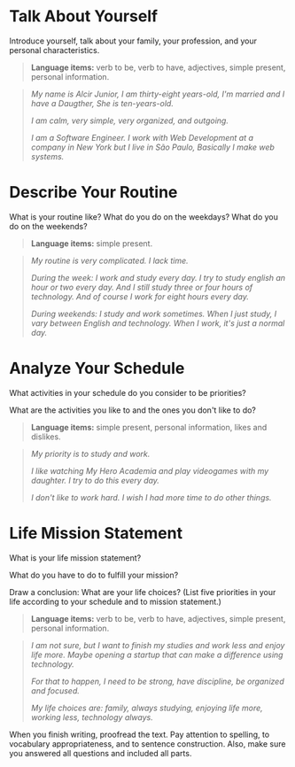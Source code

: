 # Talk About Yourself

Introduce yourself, talk about your family, your profession, and your personal characteristics.

> **Language items:** verb to be, verb to have, adjectives, simple present, personal information.

> _My name is Alcir Junior, I am thirty-eight years-old, I'm married and I have a Daugther, She is ten-years-old._
>
> _I am calm, very simple, very organized, and outgoing._
>
> _I am a Software Engineer. I work with Web Development at a company in New York but I live in São Paulo, Basically I make web systems._

# Describe Your Routine

What is your routine like? What do you do on the weekdays? What do you do on the weekends?

> **Language items:** simple present.

> _My routine is very complicated. I lack time._
>
> _During the week: I work and study every day. I try to study english an hour or two every day. And I still study three or four hours of technology. And of course I work for eight hours every day._
>
> _During weekends: I study and work sometimes. When I just study, I vary between English and technology. When I work, it's just a normal day._

# Analyze Your Schedule

What activities in your schedule do you consider to be priorities?

What are the activities you like to and the ones you don't like to do?

> **Language items:** simple present, personal information, likes and dislikes.

> _My priority is to study and work._
>
> _I like watching My Hero Academia and play videogames with my daughter. I try to do this every day._
>
> _I don't like to work hard. I wish I had more time to do other things._

# Life Mission Statement

What is your life mission statement?

What do you have to do to fulfill your mission?

Draw a conclusion: What are your life choices? (List five priorities in your life according to your schedule and to mission statement.)

> **Language items:** verb to be, verb to have, adjectives, simple present, personal information.

> _I am not sure, but I want to finish my studies and work less and enjoy life more. Maybe opening a startup that can make a difference using technology._
>
> _For that to happen, I need to be strong, have discipline, be organized and focused._
>
> _My life choices are: family, always studying, enjoying life more, working less, technology always._

When you finish writing, proofread the text. Pay attention to spelling, to vocabulary appropriateness, and to sentence construction. Also, make sure you answered all questions and included all parts.
